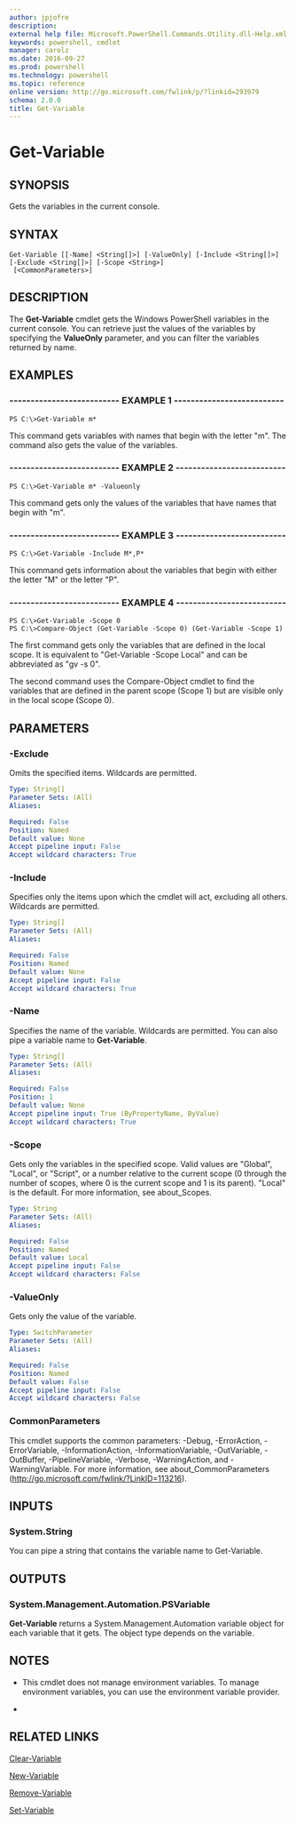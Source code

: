 ```yaml
---
author: jpjofre
description: 
external help file: Microsoft.PowerShell.Commands.Utility.dll-Help.xml
keywords: powershell, cmdlet
manager: carolz
ms.date: 2016-09-27
ms.prod: powershell
ms.technology: powershell
ms.topic: reference
online version: http://go.microsoft.com/fwlink/p/?linkid=293979
schema: 2.0.0
title: Get-Variable
---
```


# Get-Variable

## SYNOPSIS
Gets the variables in the current console.

## SYNTAX

```
Get-Variable [[-Name] <String[]>] [-ValueOnly] [-Include <String[]>] [-Exclude <String[]>] [-Scope <String>]
 [<CommonParameters>]
```

## DESCRIPTION
The **Get-Variable** cmdlet gets the Windows PowerShell variables in the current console.
You can retrieve just the values of the variables by specifying the **ValueOnly** parameter, and you can filter the variables returned by name.

## EXAMPLES

### -------------------------- EXAMPLE 1 --------------------------
```
PS C:\>Get-Variable m*
```

This command gets variables with names that begin with the letter "m".
The command also gets the value of the variables.

### -------------------------- EXAMPLE 2 --------------------------
```
PS C:\>Get-Variable m* -Valueonly
```

This command gets only the values of the variables that have names that begin with "m".

### -------------------------- EXAMPLE 3 --------------------------
```
PS C:\>Get-Variable -Include M*,P*
```

This command gets information about the variables that begin with either the letter "M" or the letter "P".

### -------------------------- EXAMPLE 4 --------------------------
```
PS C:\>Get-Variable -Scope 0
PS C:\>Compare-Object (Get-Variable -Scope 0) (Get-Variable -Scope 1)
```

The first command gets only the variables that are defined in the local scope.
It is equivalent to "Get-Variable -Scope Local" and can be abbreviated as "gv -s 0".

The second command uses the Compare-Object cmdlet to find the variables that are defined in the parent scope (Scope 1) but are visible only in the local scope (Scope 0).

## PARAMETERS

### -Exclude
Omits the specified items.
Wildcards are permitted.

```yaml
Type: String[]
Parameter Sets: (All)
Aliases: 

Required: False
Position: Named
Default value: None
Accept pipeline input: False
Accept wildcard characters: True
```

### -Include
Specifies only the items upon which the cmdlet will act, excluding all others.
Wildcards are permitted.

```yaml
Type: String[]
Parameter Sets: (All)
Aliases: 

Required: False
Position: Named
Default value: None
Accept pipeline input: False
Accept wildcard characters: True
```

### -Name
Specifies the name of the variable.
Wildcards are permitted.
You can also pipe a variable name to **Get-Variable**.

```yaml
Type: String[]
Parameter Sets: (All)
Aliases: 

Required: False
Position: 1
Default value: None
Accept pipeline input: True (ByPropertyName, ByValue)
Accept wildcard characters: True
```

### -Scope
Gets only the variables in the specified scope.
Valid values are "Global", "Local", or "Script", or a number relative to the current scope (0 through the number of scopes, where 0 is the current scope and 1 is its parent).
"Local" is the default.
For more information, see about_Scopes.

```yaml
Type: String
Parameter Sets: (All)
Aliases: 

Required: False
Position: Named
Default value: Local
Accept pipeline input: False
Accept wildcard characters: False
```

### -ValueOnly
Gets only the value of the variable.

```yaml
Type: SwitchParameter
Parameter Sets: (All)
Aliases: 

Required: False
Position: Named
Default value: False
Accept pipeline input: False
Accept wildcard characters: False
```

### CommonParameters
This cmdlet supports the common parameters: -Debug, -ErrorAction, -ErrorVariable, -InformationAction, -InformationVariable, -OutVariable, -OutBuffer, -PipelineVariable, -Verbose, -WarningAction, and -WarningVariable. For more information, see about_CommonParameters (http://go.microsoft.com/fwlink/?LinkID=113216).

## INPUTS

### System.String
You can pipe a string that contains the variable name to Get-Variable.

## OUTPUTS

### System.Management.Automation.PSVariable
**Get-Variable** returns a System.Management.Automation variable object for each variable that it gets.
The object type depends on the variable.

## NOTES
* This cmdlet does not manage environment variables. To manage environment variables, you can use the environment variable provider.

*

## RELATED LINKS

[Clear-Variable](.\Clear-Variable.md)

[New-Variable](.\New-Variable.md)

[Remove-Variable](.\Remove-Variable.md)

[Set-Variable](.\Set-Variable.md)


